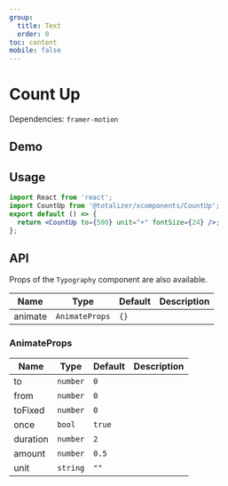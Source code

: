 ```yaml
---
group:
  title: Text
  order: 0
toc: content
mobile: false
---
```


# Count Up

Dependencies: `framer-motion`

## Demo

<code src="./examples/text/countup" compact></code>

## Usage

```jsx | pure
import React from 'react';
import CountUp from '@totalizer/xcomponents/CountUp';
export default () => {
  return <CountUp to={500} unit="+" fontSize={24} />;
};
```

## API

Props of the `Typography` component are also available.

| Name    | Type           | Default | Description |
| ------- | -------------- | ------- | ----------- |
| animate | `AnimateProps` | `{}`    |             |

### AnimateProps

| Name     | Type     | Default | Description |
| -------- | -------- | ------- | ----------- |
| to       | `number` | `0`     |             |
| from     | `number` | `0`     |             |
| toFixed  | `number` | `0`     |             |
| once     | `bool`   | `true`  |             |
| duration | `number` | `2`     |             |
| amount   | `number` | `0.5`   |             |
| unit     | `string` | `""`    |             |
